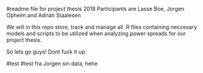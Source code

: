 #readme file for project thesis 2018
Participants are Lasse Boe, Jorgen Opheim and Adrian Staalesen

We will in this repo store, track and manage all .R files containing neccesary models and scripts to be utilized when analyzing power spreads for our project thesis.

So lets go guys! Dont fuck it up.

#test
#test fra Jorgen sin data, hehe